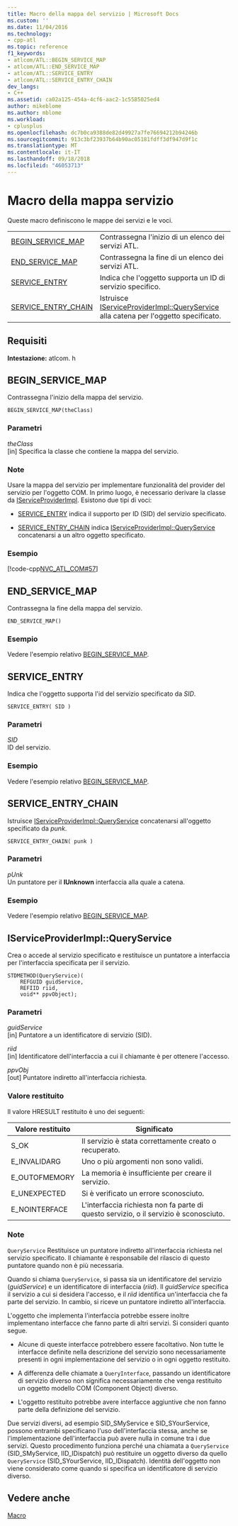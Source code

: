 ```yaml
---
title: Macro della mappa del servizio | Microsoft Docs
ms.custom: ''
ms.date: 11/04/2016
ms.technology:
- cpp-atl
ms.topic: reference
f1_keywords:
- atlcom/ATL::BEGIN_SERVICE_MAP
- atlcom/ATL::END_SERVICE_MAP
- atlcom/ATL::SERVICE_ENTRY
- atlcom/ATL::SERVICE_ENTRY_CHAIN
dev_langs:
- C++
ms.assetid: ca02a125-454a-4cf6-aac2-1c5585025ed4
author: mikeblome
ms.author: mblome
ms.workload:
- cplusplus
ms.openlocfilehash: dc7b0ca9388de82d49927a7fe76694212b94246b
ms.sourcegitcommit: 913c3bf23937b64b90ac05181fdff3df947d9f1c
ms.translationtype: MT
ms.contentlocale: it-IT
ms.lasthandoff: 09/18/2018
ms.locfileid: "46053713"
---
```

# <a name="service-map-macros"></a>Macro della mappa servizio

Queste macro definiscono le mappe dei servizi e le voci.

|||
|-|-|
|[BEGIN_SERVICE_MAP](#begin_service_map)|Contrassegna l'inizio di un elenco dei servizi ATL.|
|[END_SERVICE_MAP](#end_service_map)|Contrassegna la fine di un elenco dei servizi ATL.|
|[SERVICE_ENTRY](#service_entry)|Indica che l'oggetto supporta un ID di servizio specifico.|
|[SERVICE_ENTRY_CHAIN](#service_entry_chain)|Istruisce [IServiceProviderImpl::QueryService](#queryservice) alla catena per l'oggetto specificato.|  

## <a name="requirements"></a>Requisiti

**Intestazione:** atlcom. h

##  <a name="begin_service_map"></a>  BEGIN_SERVICE_MAP

Contrassegna l'inizio della mappa del servizio.

```
BEGIN_SERVICE_MAP(theClass)
```

### <a name="parameters"></a>Parametri

*theClass*<br/>
[in] Specifica la classe che contiene la mappa del servizio.

### <a name="remarks"></a>Note

Usare la mappa del servizio per implementare funzionalità del provider del servizio per l'oggetto COM. In primo luogo, è necessario derivare la classe da [IServiceProviderImpl](../../atl/reference/iserviceproviderimpl-class.md). Esistono due tipi di voci:

- [SERVICE_ENTRY](#service_entry) indica il supporto per ID (SID) del servizio specificato.

- [SERVICE_ENTRY_CHAIN](#service_entry_chain) indica [IServiceProviderImpl::QueryService](#queryservice) concatenarsi a un altro oggetto specificato.

### <a name="example"></a>Esempio

[!code-cpp[NVC_ATL_COM#57](../../atl/codesnippet/cpp/service-map-macros_1.h)]

##  <a name="end_service_map"></a>  END_SERVICE_MAP

Contrassegna la fine della mappa del servizio.

```
END_SERVICE_MAP()
```

### <a name="example"></a>Esempio

Vedere l'esempio relativo [BEGIN_SERVICE_MAP](#begin_service_map).

##  <a name="service_entry"></a>  SERVICE_ENTRY

Indica che l'oggetto supporta l'id del servizio specificato da *SID*.

```
SERVICE_ENTRY( SID )
```

### <a name="parameters"></a>Parametri

*SID*<br/>
ID del servizio.

### <a name="example"></a>Esempio

Vedere l'esempio relativo [BEGIN_SERVICE_MAP](#begin_service_map).

##  <a name="service_entry_chain"></a>  SERVICE_ENTRY_CHAIN

Istruisce [IServiceProviderImpl::QueryService](#queryservice) concatenarsi all'oggetto specificato da *punk*.

```
SERVICE_ENTRY_CHAIN( punk )
```

### <a name="parameters"></a>Parametri

*pUnk*<br/>
Un puntatore per il **IUnknown** interfaccia alla quale a catena.

### <a name="example"></a>Esempio

Vedere l'esempio relativo [BEGIN_SERVICE_MAP](#begin_service_map).

##  <a name="queryservice"></a>  IServiceProviderImpl::QueryService

Crea o accede al servizio specificato e restituisce un puntatore a interfaccia per l'interfaccia specificata per il servizio.

```
STDMETHOD(QueryService)( 
    REFGUID guidService,
    REFIID riid,
    void** ppvObject);
```

### <a name="parameters"></a>Parametri

*guidService*<br/>
[in] Puntatore a un identificatore di servizio (SID).

*riid*<br/>
[in] Identificatore dell'interfaccia a cui il chiamante è per ottenere l'accesso.

*ppvObj*<br/>
[out] Puntatore indiretto all'interfaccia richiesta.

### <a name="return-value"></a>Valore restituito

Il valore HRESULT restituito è uno dei seguenti:

|Valore restituito|Significato|
|------------------|-------------|
|S_OK|Il servizio è stata correttamente creato o recuperato.|
|E_INVALIDARG|Uno o più argomenti non sono validi.|
|E_OUTOFMEMORY|La memoria è insufficiente per creare il servizio.|
|E_UNEXPECTED|Si è verificato un errore sconosciuto.|
|E_NOINTERFACE|L'interfaccia richiesta non fa parte di questo servizio, o il servizio è sconosciuto.|

### <a name="remarks"></a>Note

`QueryService` Restituisce un puntatore indiretto all'interfaccia richiesta nel servizio specificato. Il chiamante è responsabile del rilascio di questo puntatore quando non è più necessaria.

Quando si chiama `QueryService`, si passa sia un identificatore del servizio (*guidService*) e un identificatore di interfaccia (*riid*). Il *guidService* specifica il servizio a cui si desidera l'accesso, e il *riid* identifica un'interfaccia che fa parte del servizio. In cambio, si riceve un puntatore indiretto all'interfaccia.

L'oggetto che implementa l'interfaccia potrebbe essere inoltre implementano interfacce che fanno parte di altri servizi. Si consideri quanto segue.

- Alcune di queste interfacce potrebbero essere facoltativo. Non tutte le interfacce definite nella descrizione del servizio sono necessariamente presenti in ogni implementazione del servizio o in ogni oggetto restituito.

- A differenza delle chiamate a `QueryInterface`, passando un identificatore di servizio diverso non significa necessariamente che venga restituito un oggetto modello COM (Component Object) diverso.

- L'oggetto restituito potrebbe avere interfacce aggiuntive che non fanno parte della definizione del servizio.

Due servizi diversi, ad esempio SID_SMyService e SID_SYourService, possono entrambi specificano l'uso dell'interfaccia stessa, anche se l'implementazione dell'interfaccia può avere nulla in comune tra i due servizi. Questo procedimento funziona perché una chiamata a `QueryService` (SID_SMyService, IID_IDispatch) può restituire un oggetto diverso da quello `QueryService` (SID_SYourService, IID_IDispatch). Identità dell'oggetto non viene considerato come quando si specifica un identificatore di servizio diverso.

## <a name="see-also"></a>Vedere anche

[Macro](../../atl/reference/atl-macros.md)
